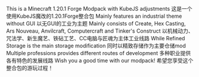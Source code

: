 This is a Minecraft 1.20.1 Forge Modpack with KubeJS adjustments
这是一个使用KubeJS魔改的1.20.1Forge整合包
Mainly features an industrial theme without GUI
以无GUI的工业为主题
Mainly consists of Create, Hex Casting, Ars Nouveau, Anvilcraft, Computercraft and Tinker's Construct
以机械动力、咒法学、新生魔艺、铁砧工艺、CC电脑与匠魂为主体工业线路
While Refined Storage is the main storage modification
同时以精致存储作为主要仓储mod
Multiple professions provides different routes of development
多种职业提供各有特色的发展线路
Wish you a good time with our modpack!
希望您享受这个整合包的游玩过程！

